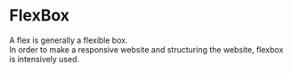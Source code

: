 <h1>FlexBox</h1>
<p>A flex is generally a flexible box. <br>In order to make a responsive website and structuring the website, flexbox is intensively used.</p>
